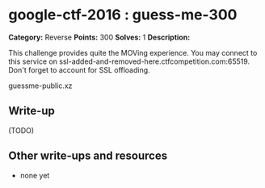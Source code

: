 # google-ctf-2016 : guess-me-300

**Category:** Reverse
**Points:** 300
**Solves:** 1
**Description:**

This challenge provides quite the MOVing experience. You may connect to this service on ssl-added-and-removed-here.ctfcompetition.com:65519. Don't forget to account for SSL offloading.

guessme-public.xz

## Write-up

(TODO)

## Other write-ups and resources

* none yet
